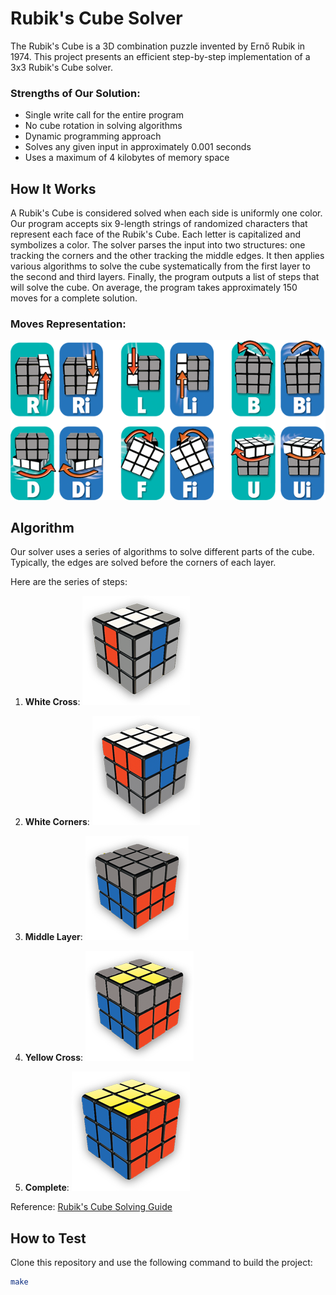 # Rubik's Cube Solver

The Rubik's Cube is a 3D combination puzzle invented by Ernő Rubik in 1974. This project presents an efficient step-by-step implementation of a 3x3 Rubik's Cube solver.

### Strengths of Our Solution:
- Single write call for the entire program
- No cube rotation in solving algorithms
- Dynamic programming approach
- Solves any given input in approximately 0.001 seconds
- Uses a maximum of 4 kilobytes of memory space

## How It Works

A Rubik's Cube is considered solved when each side is uniformly one color. Our program accepts six 9-length strings of randomized characters that represent each face of the Rubik's Cube. Each letter is capitalized and symbolizes a color. The solver parses the input into two structures: one tracking the corners and the other tracking the middle edges. It then applies various algorithms to solve the cube systematically from the first layer to the second and third layers. Finally, the program outputs a list of steps that will solve the cube. On average, the program takes approximately 150 moves for a complete solution.

### Moves Representation:

![moves](https://raw.githubusercontent.com/mgia/rubix/master/images/image.png)

## Algorithm

Our solver uses a series of algorithms to solve different parts of the cube. Typically, the edges are solved before the corners of each layer.

Here are the series of steps:

1. **White Cross**:
   ![cube](https://raw.githubusercontent.com/mgia/rubix/master/images/white_cross.png)
   
2. **White Corners**:
   ![cube](https://raw.githubusercontent.com/mgia/rubix/master/images/white_corners.png)
   
3. **Middle Layer**:
   ![cube](https://raw.githubusercontent.com/mgia/rubix/master/images/middle_layer.png)
   
4. **Yellow Cross**:
   ![cube](https://raw.githubusercontent.com/mgia/rubix/master/images/yellow_cross.png)
   
5. **Complete**:
   ![cube](https://raw.githubusercontent.com/mgia/rubix/master/images/complete.png)

Reference: [Rubik's Cube Solving Guide](http://www.rossnazirullah.com/students/images/Rubiks.pdf)

## How to Test

Clone this repository and use the following command to build the project:
```sh
make
